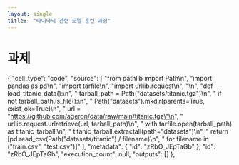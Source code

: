 ```yaml
---
layout: single
title:  "타이타닉 관련 모델 훈련 과정"
---
```


# 과제

{
      "cell_type": "code",
      "source": [
        "from pathlib import Path\n",
        "import pandas as pd\n",
        "import tarfile\n",
        "import urllib.request\n",
        "\n",
        "def load_titanic_data():\n",
        "    tarball_path = Path(\"datasets/titanic.tgz\")\n",
        "    if not tarball_path.is_file():\n",
        "        Path(\"datasets\").mkdir(parents=True, exist_ok=True)\n",
        "        url = \"https://github.com/ageron/data/raw/main/titanic.tgz\"\n",
        "        urllib.request.urlretrieve(url, tarball_path)\n",
        "        with tarfile.open(tarball_path) as titanic_tarball:\n",
        "            titanic_tarball.extractall(path=\"datasets\")\n",
        "    return [pd.read_csv(Path(\"datasets/titanic\") / filename)\n",
        "            for filename in (\"train.csv\", \"test.csv\")]"
      ],
      "metadata": {
        "id": "zRbO_JEpTaGb"
      },
      "id": "zRbO_JEpTaGb",
      "execution_count": null,
      "outputs": []
    },
